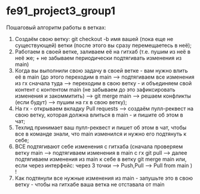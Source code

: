 # fe91_project3_group1
Пошаговый алгоритм работы в ветках:

1. Создаём свою ветку: git checkout -b имя вашей (пока еще не существующей) ветки (после этого вы сразу перемещаетесь в неё);
2. Работаем в своей ветке, заливаем её на гитхаб (т.е. пушим из неё в неё же; + не забываем периодически подтягивать изменения из main)
3. Когда вы выполнили свою задачу в своей ветке - вам нужно влить её в main (до этого переходим в main --> подтягиваем все изменения из гх сначала туда --> переходим в свою ветку - и объединяем свой контент с контентом main (не забываем до это зафиксировать изменения и закоммитить) --> git merge main --> решаем конфликты (если будут) --> пушим на гх в свою ветку);
4. На гх - открываем вкладку Pull requests --> создаём пулл-реквест на свою ветку, которая должна влиться в main - и пишите об этом в чат;
5. Техлид принимает ваш пулл-реквест и пишет об этом в чат, чтобы все в команде знали, что main изменился и нужно его подтянуть к себе;
6. ВСЕ подтягивают себе изменения с гитхаба (сначала проверяем ветку main --> подтягиваем изменения в main c гх git pull --> далее подтягиваем изменения из main к себе в ветку git merge main или, если через интерфейс: через 3 точки --> Push,Pull --> Pull from main ) !
7. Как подтянули все нужные изменения из main - запушьте это в свою ветку - чтобы на гитхабе ваша ветка не отставала от main
